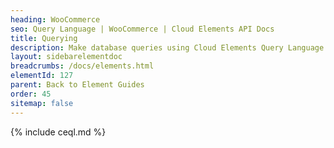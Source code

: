 ```yaml
---
heading: WooCommerce
seo: Query Language | WooCommerce | Cloud Elements API Docs
title: Querying
description: Make database queries using Cloud Elements Query Language.
layout: sidebarelementdoc
breadcrumbs: /docs/elements.html
elementId: 127
parent: Back to Element Guides
order: 45
sitemap: false
---
```


{% include ceql.md %}
